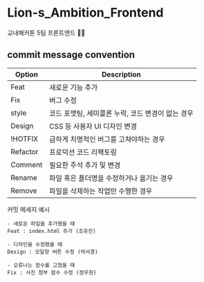 # Lion-s_Ambition_Frontend

교내해커톤 5팀 프론트엔드 🦁👊


## commit message convention

| Option | Description |
| ------ | ----------- |
| Feat   | 새로운 기능 추가 |
| Fix | 버그 수정 |
| style | 코드 포맷팅, 세미콜론 누락, 코드 변경이 없는 경우 |
| Design    | CSS 등 사용자 UI 디자인 변경|
| !HOTFIX| 급하게 치명적인 버그를 고쳐야하는 경우 |
| Refactor    | 프로덕션 코드 리팩토링|
| Comment    | 필요한 주석 추가 및 변경|
| Rename    | 파일 혹은 폴더명을 수정하거나 옮기는 경우|
| Remove    | 파일을 삭제하는 작업만 수행한 경우 |


커밋 메세지 예시
```
- 새로운 파일을 추가했을 때
Feat : index.html 추가 (조유진)

- 디자인을 수정했을 때
Design : 모달창 버튼 수정 (박서경)

- 오류나는 함수를 고쳤을 때
Fix : 사진 첨부 함수 수정 (정우현)

```
